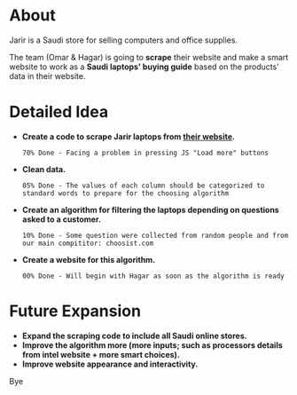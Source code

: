 # About
Jarir is a Saudi store for selling computers and office supplies.

The team (Omar & Hagar) is going to **scrape** their website and make a smart website to work as a **Saudi laptops' buying guide** based on the products' data in their website.

# Detailed Idea
- **Create a code to scrape Jarir laptops from [their website](https://www.jarir.com/sa-en/computers-&-tablets/laptops.html).**

      70% Done - Facing a problem in pressing JS "Load more" buttons
- **Clean data.**

      05% Done - The values of each column should be categorized to standard words to prepare for the choosing algorithm
- **Create an algorithm for filtering the laptops depending on questions asked to a customer.**

      10% Done - Some question were collected from random people and from our main compititor: choosist.com
- **Create a website for this algorithm.**

      00% Done - Will begin with Hagar as soon as the algorithm is ready

# Future Expansion
- **Expand the scraping code to include all Saudi online stores.**
- **Improve the algorithm more (more inputs; such as processors details from intel website  + more smart choices).**
- **Improve website appearance and interactivity.**

Bye
